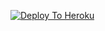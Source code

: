 
[![Deploy To Heroku](https://www.herokucdn.com/deploy/button.svg)](https://dashboard.heroku.com/new?template=https://github.com/zxyu1010/JMTHON-PACK)
